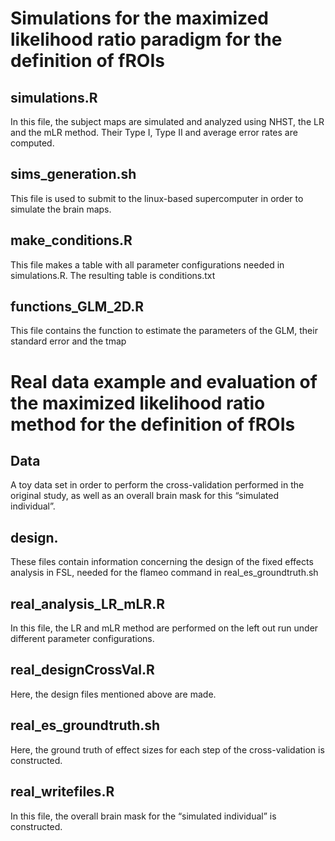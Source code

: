 # Simulations for the maximized likelihood ratio paradigm for the definition of fROIs

## simulations.R

In this file, the subject maps are simulated and analyzed using NHST, the LR and the mLR method. Their Type I, Type II and average error rates are computed.

## sims_generation.sh

This file is used to submit to the linux-based supercomputer in order to simulate the brain maps.


## make_conditions.R

This file makes a table with all parameter configurations needed in simulations.R. The resulting table is conditions.txt


## functions_GLM_2D.R

This file contains the function to estimate the parameters of the GLM, their standard error and the tmap



# Real data example and evaluation of the maximized likelihood ratio method for the definition of fROIs

## Data

A toy data set in order to perform the cross-validation performed in the original study, as well as an overall brain mask for this “simulated individual”.

## design.

These files contain information concerning the design of the fixed effects analysis in FSL, needed for the flameo command in real_es_groundtruth.sh

## real_analysis_LR_mLR.R

In this file, the LR and mLR method are performed on the left out run under different parameter configurations.

## real_designCrossVal.R

Here, the design files mentioned above are made.

## real_es_groundtruth.sh

Here, the ground truth of effect sizes for each step of the cross-validation is constructed.

## real_writefiles.R

In this file, the overall brain mask for the “simulated individual” is constructed.
